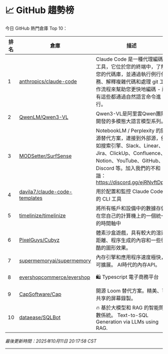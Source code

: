 # 📈 GitHub 趨勢榜

今日 GitHub 熱門倉庫 Top 10：

| 排名 | 倉庫 | 描述 | 星標 | 程式語言 |
|-----|------|------|------|----------|
| 1 | [anthropics/claude-code](https://github.com/anthropics/claude-code) | Claude Code 是一種代理編碼工具，它位於您的終端中，了解您的代碼庫，並通過執行例行任務、解釋複雜代碼和處理 git 工作流程來幫助您更快地編碼 - 所有這些都通過自然語言命令進行。 | ⭐ 36,427 | TypeScript |
| 2 | [QwenLM/Qwen3-VL](https://github.com/QwenLM/Qwen3-VL) | Qwen3-VL是阿里雲Qwen團隊開發的多模態大語言模型系列。 | ⭐ 13,948 | Jupyter Notebook |
| 3 | [MODSetter/SurfSense](https://github.com/MODSetter/SurfSense) | NotebookLM / Perplexity 的開源替代方案，連接到外部源，例如搜索引擎、Slack、Linear、Jira、ClickUp、Confluence、Notion、YouTube、GitHub、Discord 等。加入我們的不和諧：https://discord.gg/ejRNvftDp9 | ⭐ 9,225 | Python |
| 4 | [davila7/claude-code-templates](https://github.com/davila7/claude-code-templates) | 用於配置和監控 Claude Code 的 CLI 工具 | ⭐ 7,054 | JavaScript |
| 5 | [timelinize/timelinize](https://github.com/timelinize/timelinize) | 將所有帳戶和設備中的數據存儲在您自己的計算機上的一個統一的時間軸中 | ⭐ 2,434 | Go |
| 6 | [PixelGuys/Cubyz](https://github.com/PixelGuys/Cubyz) | 體素沙盒遊戲，具有較大的渲染距離、程序生成的內容和一些很酷的圖形效果。 | ⭐ 1,658 | Zig |
| 7 | [supermemoryai/supermemory](https://github.com/supermemoryai/supermemory) | 內存引擎和應用程序速度極快，可擴展。 AI時代的內存API。 | ⭐ 11,620 | TypeScript |
| 8 | [evershopcommerce/evershop](https://github.com/evershopcommerce/evershop) | 🛍️ Typescript 電子商務平台 | ⭐ 6,553 | TypeScript |
| 9 | [CapSoftware/Cap](https://github.com/CapSoftware/Cap) | 開源 Loom 替代方案。精美、可共享的屏幕錄製。 | ⭐ 12,547 | TypeScript |
| 10 | [dataease/SQLBot](https://github.com/dataease/SQLBot) | 🔥 基於大模型和 RAG 的智能問數係統。 Text-to-SQL Generation via LLMs using RAG. | ⭐ 3,743 | Python |

*最後更新時間：2025年10月11日 20:17:58 CST*

---
